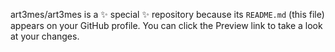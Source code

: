 art3mes/art3mes is a ✨ special ✨ repository because its `README.md` (this file) appears on your GitHub profile.
You can click the Preview link to take a look at your changes.

